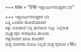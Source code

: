 +++
title = "016 ಇತ್ತಲರ್ಜುನನುತ್ತರನ ಬೆಂ"

+++
ಇತ್ತಲರ್ಜುನನುತ್ತರನ ಬೆಂ  
ಬತ್ತಿ ಬಂದನು ಹೋದೆಯಾದರೆ  
ಕಿತ್ತು ಬಿಸುಡುವೆ ನಿನ್ನ ತಲೆಯನು ನಿಲ್ಲು ನಿಲ್ಲೆನುತ  
ಮೃತ್ಯುವೋ ಸಾರಥಿಯೊ ಪಾಪಿಯ  
ನೆತ್ತಣಿಂದವೆ ಮಾಡಿ ಕೊಂಡೆನೆ  
ನುತ್ತ ಮರಳಿದು ನೋಡಿ ನಿಲ್ಲದೆ ಮತ್ತೆ ಸೈವರಿದ      ॥16॥